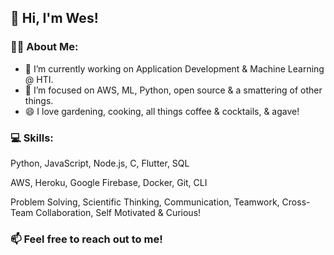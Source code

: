 ## 👋 Hi, I'm Wes!

### 🧑‍💻 About Me:
- 🔭 I’m currently working on Application Development & Machine Learning @ HTI.
- 🌱 I’m focused on AWS, ML, Python, open source & a smattering of other things.
- 😄 I love gardening, cooking, all things coffee & cocktails, & agave!

### 💻 Skills:
Python, JavaScript, Node.js, C, Flutter, SQL

AWS, Heroku, Google Firebase, Docker, Git, CLI

Problem Solving, Scientific Thinking, Communication, Teamwork, Cross-Team Collaboration, Self Motivated & Curious!

### 📫 Feel free to reach out to me!


<!--
Some ideas to get you started:
- 🔭 I’m currently working on ...
- 🌱 I’m currently learning ...
- 👯 I’m looking to collaborate on ...
- 🤔 I’m looking for help with ...
- 💬 Ask me about ...
- 📫 How to reach me: ...
- 😄 Pronouns: ...
- ⚡ Fun fact: ...
-->
